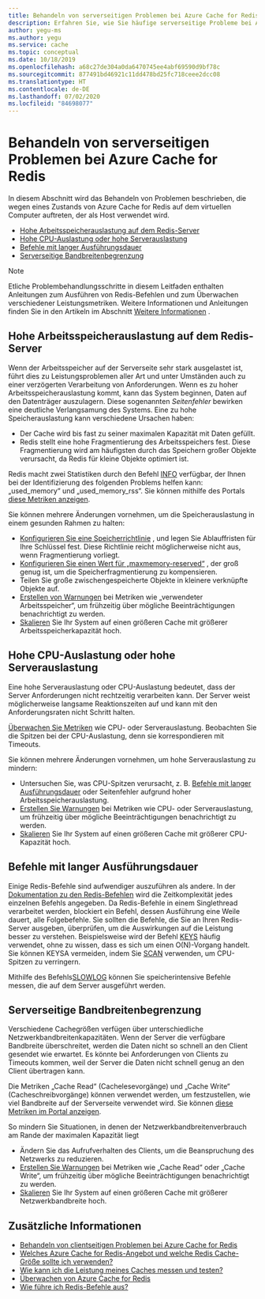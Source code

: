 ```yaml
---
title: Behandeln von serverseitigen Problemen bei Azure Cache for Redis
description: Erfahren Sie, wie Sie häufige serverseitige Probleme bei Azure Cache for Redis beheben, z. B. hohe Arbeitsspeicherauslastung, hohe CPU-Auslastung, zeitintensive Befehle oder Bandbreiteneinschränkungen.
author: yegu-ms
ms.author: yegu
ms.service: cache
ms.topic: conceptual
ms.date: 10/18/2019
ms.openlocfilehash: a68c27de304a0da6470745ee4abf69590d9bf78c
ms.sourcegitcommit: 877491bd46921c11dd478bd25fc718ceee2dcc08
ms.translationtype: HT
ms.contentlocale: de-DE
ms.lasthandoff: 07/02/2020
ms.locfileid: "84698077"
---
```

# <a name="troubleshoot-azure-cache-for-redis-server-side-issues"></a>Behandeln von serverseitigen Problemen bei Azure Cache for Redis

In diesem Abschnitt wird das Behandeln von Problemen beschrieben, die wegen eines Zustands von Azure Cache for Redis auf dem virtuellen Computer auftreten, der als Host verwendet wird.

- [Hohe Arbeitsspeicherauslastung auf dem Redis-Server](#memory-pressure-on-redis-server)
- [Hohe CPU-Auslastung oder hohe Serverauslastung](#high-cpu-usage-or-server-load)
- [Befehle mit langer Ausführungsdauer](#long-running-commands)
- [Serverseitige Bandbreitenbegrenzung](#server-side-bandwidth-limitation)

> [!NOTE]
> Etliche Problembehandlungsschritte in diesem Leitfaden enthalten Anleitungen zum Ausführen von Redis-Befehlen und zum Überwachen verschiedener Leistungsmetriken. Weitere Informationen und Anleitungen finden Sie in den Artikeln im Abschnitt [Weitere Informationen](#additional-information) .
>

## <a name="memory-pressure-on-redis-server"></a>Hohe Arbeitsspeicherauslastung auf dem Redis-Server

Wenn der Arbeitsspeicher auf der Serverseite sehr stark ausgelastet ist, führt dies zu Leistungsproblemen aller Art und unter Umständen auch zu einer verzögerten Verarbeitung von Anforderungen. Wenn es zu hoher Arbeitsspeicherauslastung kommt, kann das System beginnen, Daten auf den Datenträger auszulagern. Diese sogenannten _Seitenfehler_ bewirken eine deutliche Verlangsamung des Systems. Eine zu hohe Speicherauslastung kann verschiedene Ursachen haben:

- Der Cache wird bis fast zu seiner maximalen Kapazität mit Daten gefüllt.
- Redis stellt eine hohe Fragmentierung des Arbeitsspeichers fest. Diese Fragmentierung wird am häufigsten durch das Speichern großer Objekte verursacht, da Redis für kleine Objekte optimiert ist.

Redis macht zwei Statistiken durch den Befehl [INFO](https://redis.io/commands/info) verfügbar, der Ihnen bei der Identifizierung des folgenden Problems helfen kann: „used_memory“ und „used_memory_rss“. Sie können mithilfe des Portals [diese Metriken anzeigen](cache-how-to-monitor.md#view-metrics-with-azure-monitor).

Sie können mehrere Änderungen vornehmen, um die Speicherauslastung in einem gesunden Rahmen zu halten:

- [Konfigurieren Sie eine Speicherrichtlinie](cache-configure.md#maxmemory-policy-and-maxmemory-reserved) , und legen Sie Ablauffristen für Ihre Schlüssel fest. Diese Richtlinie reicht möglicherweise nicht aus, wenn Fragmentierung vorliegt.
- [Konfigurieren Sie einen Wert für „maxmemory-reserved“](cache-configure.md#maxmemory-policy-and-maxmemory-reserved) , der groß genug ist, um die Speicherfragmentierung zu kompensieren.
- Teilen Sie große zwischengespeicherte Objekte in kleinere verknüpfte Objekte auf.
- [Erstellen von Warnungen](cache-how-to-monitor.md#alerts) bei Metriken wie „verwendeter Arbeitsspeicher“, um frühzeitig über mögliche Beeinträchtigungen benachrichtigt zu werden.
- [Skalieren](cache-how-to-scale.md) Sie Ihr System auf einen größeren Cache mit größerer Arbeitsspeicherkapazität hoch.

## <a name="high-cpu-usage-or-server-load"></a>Hohe CPU-Auslastung oder hohe Serverauslastung

Eine hohe Serverauslastung oder CPU-Auslastung bedeutet, dass der Server Anforderungen nicht rechtzeitig verarbeiten kann. Der Server weist möglicherweise langsame Reaktionszeiten auf und kann mit den Anforderungsraten nicht Schritt halten.

[Überwachen Sie Metriken](cache-how-to-monitor.md#view-metrics-with-azure-monitor) wie CPU- oder Serverauslastung. Beobachten Sie die Spitzen bei der CPU-Auslastung, denn sie korrespondieren mit Timeouts.

Sie können mehrere Änderungen vornehmen, um hohe Serverauslastung zu mindern:

- Untersuchen Sie, was CPU-Spitzen verursacht, z. B. [Befehle mit langer Ausführungsdauer](#long-running-commands) oder Seitenfehler aufgrund hoher Arbeitsspeicherauslastung.
- [Erstellen Sie Warnungen](cache-how-to-monitor.md#alerts) bei Metriken wie CPU- oder Serverauslastung, um frühzeitig über mögliche Beeinträchtigungen benachrichtigt zu werden.
- [Skalieren](cache-how-to-scale.md) Sie Ihr System auf einen größeren Cache mit größerer CPU-Kapazität hoch.

## <a name="long-running-commands"></a>Befehle mit langer Ausführungsdauer

Einige Redis-Befehle sind aufwendiger auszuführen als andere. In der [Dokumentation zu den Redis-Befehlen](https://redis.io/commands) wird die Zeitkomplexität jedes einzelnen Befehls angegeben. Da Redis-Befehle in einem Singlethread verarbeitet werden, blockiert ein Befehl, dessen Ausführung eine Weile dauert, alle Folgebefehle. Sie sollten die Befehle, die Sie an Ihren Redis-Server ausgeben, überprüfen, um die Auswirkungen auf die Leistung besser zu verstehen. Beispielsweise wird der Befehl [KEYS](https://redis.io/commands/keys) häufig verwendet, ohne zu wissen, dass es sich um einen O(N)-Vorgang handelt. Sie können KEYSA vermeiden, indem Sie [SCAN](https://redis.io/commands/scan) verwenden, um CPU-Spitzen zu verringern.

Mithilfe des Befehls[SLOWLOG](https://redis.io/commands/slowlog) können Sie speicherintensive Befehle messen, die auf dem Server ausgeführt werden.

## <a name="server-side-bandwidth-limitation"></a>Serverseitige Bandbreitenbegrenzung

Verschiedene Cachegrößen verfügen über unterschiedliche Netzwerkbandbreitenkapazitäten. Wenn der Server die verfügbare Bandbreite überschreitet, werden die Daten nicht so schnell an den Client gesendet wie erwartet. Es könnte bei Anforderungen von Clients zu Timeouts kommen, weil der Server die Daten nicht schnell genug an den Client übertragen kann.

Die Metriken „Cache Read“ (Cachelesevorgänge) und „Cache Write“ (Cacheschreibvorgänge) können verwendet werden, um festzustellen, wie viel Bandbreite auf der Serverseite verwendet wird. Sie können [diese Metriken im Portal anzeigen](cache-how-to-monitor.md#view-metrics-with-azure-monitor).

So mindern Sie Situationen, in denen der Netzwerkbandbreitenverbrauch am Rande der maximalen Kapazität liegt

- Ändern Sie das Aufrufverhalten des Clients, um die Beanspruchung des Netzwerks zu reduzieren.
- [Erstellen Sie Warnungen](cache-how-to-monitor.md#alerts) bei Metriken wie „Cache Read“ oder „Cache Write“, um frühzeitig über mögliche Beeinträchtigungen benachrichtigt zu werden.
- [Skalieren](cache-how-to-scale.md) Sie Ihr System auf einen größeren Cache mit größerer Netzwerkbandbreite hoch.

## <a name="additional-information"></a>Zusätzliche Informationen

- [Behandeln von clientseitigen Problemen bei Azure Cache for Redis](cache-troubleshoot-client.md)
- [Welches Azure Cache for Redis-Angebot und welche Redis Cache-Größe sollte ich verwenden?](cache-faq.md#what-azure-cache-for-redis-offering-and-size-should-i-use)
- [Wie kann ich die Leistung meines Caches messen und testen?](cache-faq.md#how-can-i-benchmark-and-test-the-performance-of-my-cache)
- [Überwachen von Azure Cache for Redis](cache-how-to-monitor.md)
- [Wie führe ich Redis-Befehle aus?](cache-faq.md#how-can-i-run-redis-commands)
